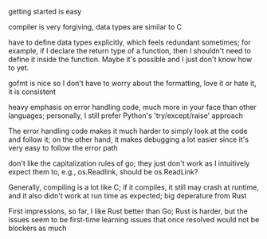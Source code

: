 getting started is easy

compiler is very forgiving, data types are similar to C

have to define data types explicitly, which feels redundant sometimes; for
example, if I declare the return type of a function, then I shouldn't need to
define it inside the function. Maybe it's possible and I just don't know how to
yet.

gofmt is nice so I don't have to worry about the formatting, love
it or hate it, it is consistent

heavy emphasis on error handling code, much more in your face than other
languages; personally, I still prefer Python's 'try/except/raise' approach

The error handling code makes it much harder to simply look at the code and
follow it; on the other hand, it makes debugging a lot easier since it's very
easy to follow the error path

don't like the capitalization rules of go; they just don't work as I
intuitively expect them to, e.g., os.Readlink, should be os.ReadLink?

Generally, compiling is a lot like C; if it compiles, it still may crash at
runtime, and it also didn't work at run time as expected; big deperature from
Rust

First impressions, so far, I like Rust better than Go; Rust is harder, but the
issues seem to be first-time learning issues that once resolved would not be
blockers as much
